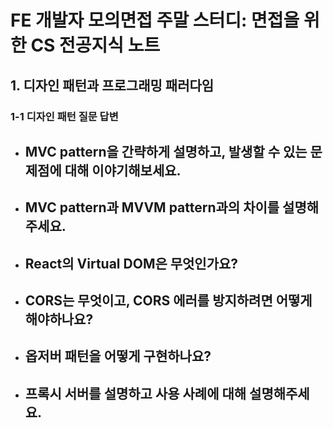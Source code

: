 # FE 개발자 모의면접 주말 스터디: 면접을 위한 CS 전공지식 노트

## 1. 디자인 패턴과 프로그래밍 패러다임

### 1-1 디자인 패턴 질문 답변

- MVC pattern을 간략하게 설명하고, 발생할 수 있는 문제점에 대해 이야기해보세요.
    - 

- MVC pattern과 MVVM pattern과의 차이를 설명해주세요.
    - 

- React의 Virtual DOM은 무엇인가요?
    - 

- CORS는 무엇이고, CORS 에러를 방지하려면 어떻게 해야하나요?
    - 

- 옵저버 패턴을 어떻게 구현하나요?
    - 

- 프록시 서버를 설명하고 사용 사례에 대해 설명해주세요.
    - 
